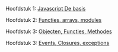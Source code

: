 Hoofdstuk  1: [Javascript De basis](https://hogent.sharepoint.com/:v:/s/WebDevelopmentIIVC/EUFE25SHYnlOk4ERLe9XOfQBaHLmZ7pSofrOU0cSzyUO8w?e=gXrdlS&nav=eyJyZWZlcnJhbEluZm8iOnsicmVmZXJyYWxBcHAiOiJTdHJlYW1XZWJBcHAiLCJyZWZlcnJhbFZpZXciOiJTaGFyZURpYWxvZy1MaW5rIiwicmVmZXJyYWxBcHBQbGF0Zm9ybSI6IldlYiIsInJlZmVycmFsTW9kZSI6InZpZXcifX0%3D)

Hoofdstuk 2: [Functies, arrays, modules](https://hogent.sharepoint.com/:v:/s/WebDevelopmentIIVC/EUTn0dln4jpIhgr10uqDPHoBFSPq-DkZ9IiceoOm8GlKlw?e=kYX9gI&nav=eyJyZWZlcnJhbEluZm8iOnsicmVmZXJyYWxBcHAiOiJTdHJlYW1XZWJBcHAiLCJyZWZlcnJhbFZpZXciOiJTaGFyZURpYWxvZy1MaW5rIiwicmVmZXJyYWxBcHBQbGF0Zm9ybSI6IldlYiIsInJlZmVycmFsTW9kZSI6InZpZXcifX0%3D)

Hoofdstuk 3: [Objecten, Functies, Methodes](https://hogent.sharepoint.com/:v:/s/WebDevelopmentIIVC/Ea-QVsRfBMJBqzDBSsuJjM0BrCY_gYfV8-dKy0UFDXJPgg?e=RsqmwC&nav=eyJyZWZlcnJhbEluZm8iOnsicmVmZXJyYWxBcHAiOiJTdHJlYW1XZWJBcHAiLCJyZWZlcnJhbFZpZXciOiJTaGFyZURpYWxvZy1MaW5rIiwicmVmZXJyYWxBcHBQbGF0Zm9ybSI6IldlYiIsInJlZmVycmFsTW9kZSI6InZpZXcifX0%3D)

Hoofdstuk 3: [Events, Closures, exceptions](https://hogent.sharepoint.com/:v:/s/WebDevelopmentIIVC/EeIURIGunpFAvtiLiwKHck0BmFXEOGkMc5YpSeQ_RX82IA?e=kfqDYf&nav=eyJyZWZlcnJhbEluZm8iOnsicmVmZXJyYWxBcHAiOiJTdHJlYW1XZWJBcHAiLCJyZWZlcnJhbFZpZXciOiJTaGFyZURpYWxvZy1MaW5rIiwicmVmZXJyYWxBcHBQbGF0Zm9ybSI6IldlYiIsInJlZmVycmFsTW9kZSI6InZpZXcifX0%3D)
